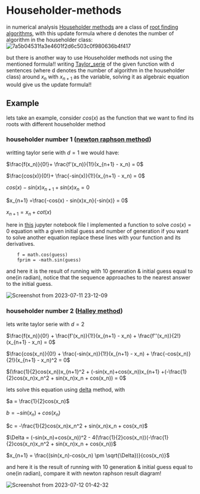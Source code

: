 # Householder-methods
in numerical analysis <a href=https://en.wikipedia.org/wiki/Householder%27s_method>Householder methods</a>
are a class of <a href=https://en.wikipedia.org/wiki/Root-finding_algorithms>root finding algorithms</a>,
with this update formula where d denotes the number of algorithm in the householder class: 
![7a5b04531fa3e4601f2d6c503c0f980636b4f417](https://github.com/Mehrdadghassabi/Householder-methods/assets/53050138/9aa27e41-9fbf-45ee-8454-9856f754335b)


but there is another way to use Householder methods not using the mentioned formula!!
writing <a href=https://en.wikipedia.org/wiki/Taylor_series>Taylor_serie</a> of the given function with d sentences (where d denotes the number of algorithm in
the householder class) around $`x_n`$ with $`x_{n+1}`$ as the variable, solving it as algebraic equation would give us the update formula!!
## Example
lets take an example, consider $`cos(x)`$ as the function that we want to find its roots with different householder method
### householder number 1 (<a href=https://en.wikipedia.org/wiki/Newton%27s_method>newton raphson method</a>)
writting taylor serie with $`d=1`$ we would have:

$`\frac{f(x_n)}{0!}+ \frac{f'(x_n)}{1!}(x_{n+1} - x_n) = 0`$

$`\frac{cos(x)}{0!}+ \frac{-sin(x)}{1!}(x_{n+1} - x_n) = 0`$

$`cos(x) - sin(x)x_{n+1} + sin(x)x_n = 0`$

$`x_{n+1} =\frac{-cos(x) - sin(x)x_n}{-sin(x)} = 0`$

$`x_{n+1} =x_n + cot(x) `$

here in <a href=https://github.com/Mehrdadghassabi/Householder-methods/blob/main/householder_method.ipynb>this</a> jupyter notebook file
I implemented a function to solve $`cos(x) = 0`$ equation with a given initial guess and number of generation
if you want to solve another equation replace these lines with your function and its derivatives.
```
    f = math.cos(guess)
    fprim = -math.sin(guess)
```
and here it is the result of running with 10 generation & initial guess equal to one(in radian),
notice that the sequence approaches to the nearest answer to the initial guess.


![Screenshot from 2023-07-11 23-12-09](https://github.com/Mehrdadghassabi/Householder-methods/assets/53050138/56cc49e5-2ebe-488a-9323-cdd6e71b03a4)

### householder number 2 (<a href=https://en.wikipedia.org/wiki/Halley%27s_method>Halley method</a>)
lets write taylor serie with $`d=2`$

$`\frac{f(x_n)}{0!} + \frac{f'(x_n)}{1!}(x_{n+1} - x_n) + \frac{f''(x_n)}{2!}(x_{n+1} - x_n) = 0`$

$`\frac{cos(x_n)}{0!} + \frac{-sin(x_n)}{1!}(x_{n+1} - x_n)  + \frac{-cos(x_n)}{2!}(x_{n+1} - x_n)^2 = 0`$

$`(\frac{1}{2}cos(x_n))x_{n+1}^2 + (-sin(x_n)+cos(x_n))x_{n+1} +(-\frac{1}{2}cos(x_n)x_n^2 + sin(x_n)x_n + cos(x_n)) = 0`$

lets solve this equation using <a href=https://en.wikipedia.org/wiki/Quadratic_equation>delta</a> method, with

$`a = \frac{1}{2}cos(x_n)`$

$`b = -sin(x_n)+cos(x_n)`$

$`c = -\frac{1}{2}cos(x_n)x_n^2 + sin(x_n)x_n + cos(x_n)`$

$`\Delta = (-sin(x_n)+cos(x_n))^2 - 4(\frac{1}{2}cos(x_n))(-\frac{1}{2}cos(x_n)x_n^2 + sin(x_n)x_n + cos(x_n))`$

$`x_{n+1} = \frac{(sin(x_n)-cos(x_n) \pm \sqrt{\Delta})}{cos(x_n)}`$

and here it is the result of running with 10 generation & initial guess equal to one(in radian),
compare it with newton raphson result diagram!


![Screenshot from 2023-07-12 01-42-32](https://github.com/Mehrdadghassabi/Householder-methods/assets/53050138/2311844c-8a31-48c9-a3c0-b6edc65a2fe9)
